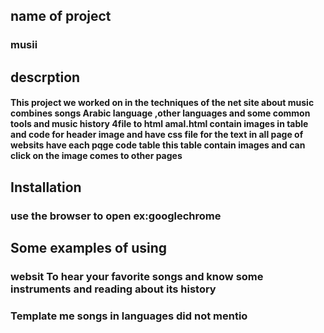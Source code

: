 

## name of project

### musii

## descrption

#### This project we worked on in the techniques of the net site about music combines songs Arabic language ,other languages and some common tools and music history 4file to html amal.html contain images in table and code for header image and have css file for the text in all page of websits have each pqge code table this table contain images and can click on the image comes to other pages

## Installation

### use the browser to open ex:googlechrome

## Some examples of using
### websit To hear your favorite songs and know some instruments and reading about its history
### Template me songs in languages did not mentio
